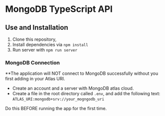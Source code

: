 # MongoDB TypeScript API

## Use and Installation

1. Clone this repository,
2. Install dependencies via `npm install`
3. Run server with `npm run server` 

### MongoDB Connection

**The application will NOT connect to MongoDB successfully without you first adding in your Atlas URI.

- Create an account and a server with MongoDB atlas cloud.
- Create a file in the root directory called `.env`, and add the following text: 
`ATLAS_URI:mongodb+srv://your_mogngodb_uri`

Do this BEFORE running the app for the first time.
